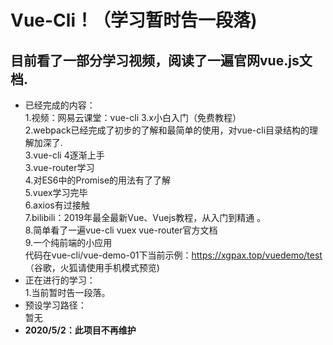 # Vue-Cli！（学习暂时告一段落)  
## 目前看了一部分学习视频，阅读了一遍官网vue.js文档.  
- 已经完成的内容：  
1.视频：网易云课堂：vue-cli 3.x小白入门（免费教程）  
2.webpack已经完成了初步的了解和最简单的使用，对vue-cli目录结构的理解加深了.  
3.vue-cli 4逐渐上手  
3.vue-router学习  
4.对ES6中的Promise的用法有了了解  
5.vuex学习完毕  
6.axios有过接触  
7.bilibili：2019年最全最新Vue、Vuejs教程，从入门到精通 。  
8.简单看了一遍vue-cli vuex vue-router官方文档  
9.一个纯前端的小应用   
代码在vue-cli/vue-demo-01下当前示例：https://xgpax.top/vuedemo/test （谷歌，火狐请使用手机模式预览)  
- 正在进行的学习：  
1.当前暂时告一段落。  
- 预设学习路径：  
暂无
- **2020/5/2：此项目不再维护**
